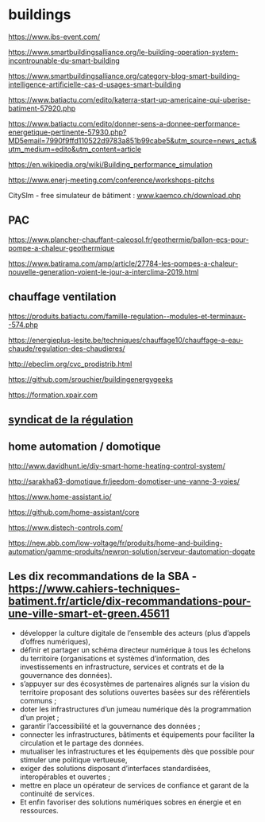# buildings

https://www.ibs-event.com/

https://www.smartbuildingsalliance.org/le-building-operation-system-incontrounable-du-smart-building

https://www.smartbuildingsalliance.org/category-blog-smart-building-intelligence-artificielle-cas-d-usages-smart-building

https://www.batiactu.com/edito/katerra-start-up-americaine-qui-uberise-batiment-57920.php

https://www.batiactu.com/edito/donner-sens-a-donnee-performance-energetique-pertinente-57930.php?MD5email=7990f9ffd110522d9783a851b99cabe5&utm_source=news_actu&utm_medium=edito&utm_content=article

https://en.wikipedia.org/wiki/Building_performance_simulation

https://www.enerj-meeting.com/conference/workshops-pitchs

CitySIm - free simulateur de bâtiment : www.kaemco.ch/download.php

## PAC

https://www.plancher-chauffant-caleosol.fr/geothermie/ballon-ecs-pour-pompe-a-chaleur-geothermique

https://www.batirama.com/amp/article/27784-les-pompes-a-chaleur-nouvelle-generation-voient-le-jour-a-interclima-2019.html


## chauffage ventilation

https://produits.batiactu.com/famille-regulation--modules-et-terminaux--574.php

https://energieplus-lesite.be/techniques/chauffage10/chauffage-a-eau-chaude/regulation-des-chaudieres/

http://ebeclim.org/cvc_prodistrib.html

https://github.com/srouchier/buildingenergygeeks

https://formation.xpair.com

[<h2>syndicat de la régulation</h2>](http://www.acr-regulation.com/)


## home automation / domotique

http://www.davidhunt.ie/diy-smart-home-heating-control-system/

http://sarakha63-domotique.fr/jeedom-domotiser-une-vanne-3-voies/

https://www.home-assistant.io/

https://github.com/home-assistant/core

https://www.distech-controls.com/

https://new.abb.com/low-voltage/fr/produits/home-and-building-automation/gamme-produits/newron-solution/serveur-dautomation-dogate

## Les dix recommandations de la SBA - https://www.cahiers-techniques-batiment.fr/article/dix-recommandations-pour-une-ville-smart-et-green.45611
- développer la culture digitale de l’ensemble des acteurs (plus d’appels d’offres numériques), 
- définir et partager un schéma directeur numérique à tous les échelons du territoire (organisations et systèmes d’information, des investissements en infrastructure, services et contrats et de la gouvernance des données). 
- s’appuyer sur des écosystèmes de partenaires alignés sur la vision du territoire proposant des solutions ouvertes basées sur des référentiels communs ; 
- doter les infrastructures d’un jumeau numérique dès la programmation d’un projet ; 
- garantir l’accessibilité et la gouvernance des données ; 
- connecter les infrastructures, bâtiments et équipements pour faciliter la circulation et le partage des données. 
- mutualiser les infrastructures et les équipements dès que possible pour stimuler une politique vertueuse, 
- exiger des solutions disposant d’interfaces standardisées, interopérables et ouvertes ; 
- mettre en place un opérateur de services de confiance et garant de la continuité de services. 
- Et enfin favoriser des solutions numériques sobres en énergie et en ressources.
